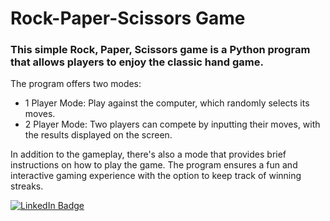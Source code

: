 # Rock-Paper-Scissors Game

### This simple Rock, Paper, Scissors game is a Python program that allows players to enjoy the classic hand game. 

The program offers two modes:
- 1 Player Mode: Play against the computer, which randomly selects its moves.
- 2 Player Mode: Two players can compete by inputting their moves, with the results displayed on the screen.


In addition to the gameplay, there's also a mode that provides brief instructions on how to play the game. The program ensures a fun and interactive gaming experience with the option to keep track of winning streaks.

[![LinkedIn Badge](https://img.shields.io/badge/LinkedIn-Profile-informational?style=flat&logo=linkedin&logoColor=white&color=0D76A8)](https://www.linkedin.com/in/mohamed-yusuf7/)
